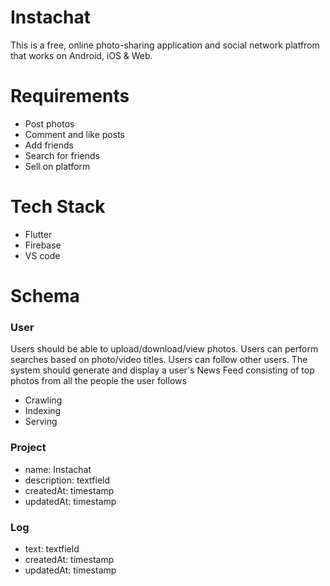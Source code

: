 # Instachat
This is a free, online photo-sharing application and social network platfrom that works on Android, iOS & Web.


# Requirements
- Post photos
- Comment and like posts
- Add friends
- Search for friends
- Sell on platform


# Tech Stack
- Flutter
- Firebase
- VS code


# Schema

### User
Users should be able to upload/download/view photos. Users can perform searches based on photo/video titles. Users can follow other users. The system should generate and display a user's News Feed consisting of top photos from all the people the user follows

- Crawling
- Indexing
- Serving


### Project

- name: Instachat 
- description: textfield
- createdAt: timestamp
- updatedAt: timestamp

### Log
- text: textfield
- createdAt: timestamp
- updatedAt: timestamp
